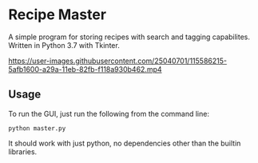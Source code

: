 # Recipe Master
A simple program for storing recipes with search and tagging capabilites. Written in Python 3.7 with Tkinter.

https://user-images.githubusercontent.com/25040701/115586215-5afb1600-a29a-11eb-82fb-f118a930b462.mp4

## Usage
To run the GUI, just run the following from the command line:
```
python master.py
```

It should work with just python, no dependencies other than the builtin libraries.
